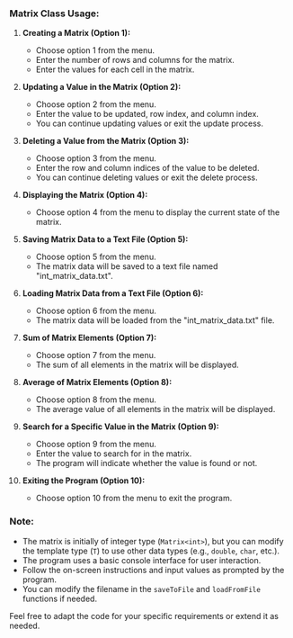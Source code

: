 ### Matrix Class Usage:

1. **Creating a Matrix (Option 1):**
   - Choose option 1 from the menu.
   - Enter the number of rows and columns for the matrix.
   - Enter the values for each cell in the matrix.

2. **Updating a Value in the Matrix (Option 2):**
   - Choose option 2 from the menu.
   - Enter the value to be updated, row index, and column index.
   - You can continue updating values or exit the update process.

3. **Deleting a Value from the Matrix (Option 3):**
   - Choose option 3 from the menu.
   - Enter the row and column indices of the value to be deleted.
   - You can continue deleting values or exit the delete process.

4. **Displaying the Matrix (Option 4):**
   - Choose option 4 from the menu to display the current state of the matrix.

5. **Saving Matrix Data to a Text File (Option 5):**
   - Choose option 5 from the menu.
   - The matrix data will be saved to a text file named "int_matrix_data.txt".

6. **Loading Matrix Data from a Text File (Option 6):**
   - Choose option 6 from the menu.
   - The matrix data will be loaded from the "int_matrix_data.txt" file.

7. **Sum of Matrix Elements (Option 7):**
   - Choose option 7 from the menu.
   - The sum of all elements in the matrix will be displayed.

8. **Average of Matrix Elements (Option 8):**
   - Choose option 8 from the menu.
   - The average value of all elements in the matrix will be displayed.

9. **Search for a Specific Value in the Matrix (Option 9):**
   - Choose option 9 from the menu.
   - Enter the value to search for in the matrix.
   - The program will indicate whether the value is found or not.

10. **Exiting the Program (Option 10):**
    - Choose option 10 from the menu to exit the program.

### Note:
- The matrix is initially of integer type (`Matrix<int>`), but you can modify the template type (`T`) to use other data types (e.g., `double`, `char`, etc.).
- The program uses a basic console interface for user interaction.
- Follow the on-screen instructions and input values as prompted by the program.
- You can modify the filename in the `saveToFile` and `loadFromFile` functions if needed.

Feel free to adapt the code for your specific requirements or extend it as needed.